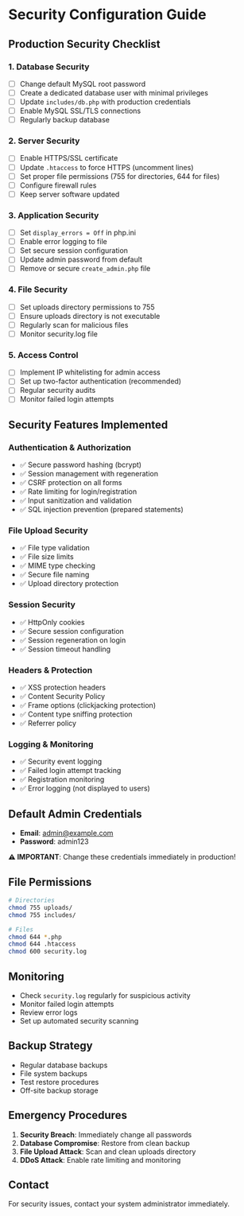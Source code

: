 # Security Configuration Guide

## Production Security Checklist

### 1. Database Security
- [ ] Change default MySQL root password
- [ ] Create a dedicated database user with minimal privileges
- [ ] Update `includes/db.php` with production credentials
- [ ] Enable MySQL SSL/TLS connections
- [ ] Regularly backup database

### 2. Server Security
- [ ] Enable HTTPS/SSL certificate
- [ ] Update `.htaccess` to force HTTPS (uncomment lines)
- [ ] Set proper file permissions (755 for directories, 644 for files)
- [ ] Configure firewall rules
- [ ] Keep server software updated

### 3. Application Security
- [ ] Set `display_errors = Off` in php.ini
- [ ] Enable error logging to file
- [ ] Set secure session configuration
- [ ] Update admin password from default
- [ ] Remove or secure `create_admin.php` file

### 4. File Security
- [ ] Set uploads directory permissions to 755
- [ ] Ensure uploads directory is not executable
- [ ] Regularly scan for malicious files
- [ ] Monitor security.log file

### 5. Access Control
- [ ] Implement IP whitelisting for admin access
- [ ] Set up two-factor authentication (recommended)
- [ ] Regular security audits
- [ ] Monitor failed login attempts

## Security Features Implemented

### Authentication & Authorization
- ✅ Secure password hashing (bcrypt)
- ✅ Session management with regeneration
- ✅ CSRF protection on all forms
- ✅ Rate limiting for login/registration
- ✅ Input sanitization and validation
- ✅ SQL injection prevention (prepared statements)

### File Upload Security
- ✅ File type validation
- ✅ File size limits
- ✅ MIME type checking
- ✅ Secure file naming
- ✅ Upload directory protection

### Session Security
- ✅ HttpOnly cookies
- ✅ Secure session configuration
- ✅ Session regeneration on login
- ✅ Session timeout handling

### Headers & Protection
- ✅ XSS protection headers
- ✅ Content Security Policy
- ✅ Frame options (clickjacking protection)
- ✅ Content type sniffing protection
- ✅ Referrer policy

### Logging & Monitoring
- ✅ Security event logging
- ✅ Failed login attempt tracking
- ✅ Registration monitoring
- ✅ Error logging (not displayed to users)

## Default Admin Credentials
- **Email**: admin@example.com
- **Password**: admin123

**⚠️ IMPORTANT**: Change these credentials immediately in production!

## File Permissions
```bash
# Directories
chmod 755 uploads/
chmod 755 includes/

# Files
chmod 644 *.php
chmod 644 .htaccess
chmod 600 security.log
```

## Monitoring
- Check `security.log` regularly for suspicious activity
- Monitor failed login attempts
- Review error logs
- Set up automated security scanning

## Backup Strategy
- Regular database backups
- File system backups
- Test restore procedures
- Off-site backup storage

## Emergency Procedures
1. **Security Breach**: Immediately change all passwords
2. **Database Compromise**: Restore from clean backup
3. **File Upload Attack**: Scan and clean uploads directory
4. **DDoS Attack**: Enable rate limiting and monitoring

## Contact
For security issues, contact your system administrator immediately. 
